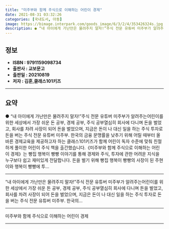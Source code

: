 ```yaml
---
title: "미주부와 함께 주식으로 이해하는 어린이 경제"
date: 2021-08-31 03:32:26
categories: [국내도서, 아동]
image: https://bimage.interpark.com/goods_image/6/3/2/4/353426324s.jpg
description: ● “내 아이에게 가난만은 물려주지 말자!”주식 전문 유튜버 미주부가 알려주는어린이를 위한 세상에서 가장 쉬운 돈 공부, 경제 공부, 주식 공부열심히 회사에 다니며 돈을 벌었고, 회사를 차려 사장이 되어 돈을 벌었으며, 지금은 돈이 나 대신 일을 하는 주식 투자로 돈을 버는 주식 전문
---
```


## **정보**

- **ISBN : 9791159098734**
- **출판사 : 교보문고**
- **출판일 : 20210819**
- **저자 : 김훈,클래스101키즈**

------



## **요약**

●  “내 아이에게 가난만은 물려주지 말자!”주식 전문 유튜버 미주부가 알려주는어린이를 위한 세상에서 가장 쉬운 돈 공부, 경제 공부, 주식 공부열심히 회사에 다니며 돈을 벌었고, 회사를 차려 사장이 되어 돈을 벌었으며, 지금은 돈이 나 대신 일을 하는 주식 투자로 돈을 버는 주식 전문 유튜버 미주부. 한국의 금융 문맹률을 낮추기 위해 어릴 때부터 올바른 경제교육을 제공하고자 하는 클래스101키즈가 함께 어린이 독자 수준에 맞춰 친절하게 풀이한 어린이 주식 책을 출간했습니다.《미주부와 함께 주식으로 이해하는 어린이 경제》는 빵집 행복이 빵빵 이야기를 통해 경제와 주식, 투자에 관한 어려운 지식을 누구보다 쉽고 재미있게 전달합니다. 돈을 벌기 위해 빵집 행복이 빵빵의 사장이 된 주현이와 행복이 빵빵에 투...

------

“내 아이에게 가난만은 물려주지 말자!”주식 전문 유튜버 미주부가 알려주는어린이를 위한 세상에서 가장 쉬운 돈 공부, 경제 공부, 주식 공부열심히 회사에 다니며 돈을 벌었고, 회사를 차려 사장이 되어 돈을 벌었으며, 지금은 돈이 나 대신 일을 하는 주식 투자로 돈을 버는 주식 전문 유튜버 미주부. 한국의... 

------


미주부와 함께 주식으로 이해하는 어린이 경제 

------


